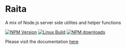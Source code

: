 # Raita

A mix of Node.js server side utilites and helper functions

[![NPM Version][npm-version-image]][npm-url]
[![Linux Build][github-actions-ci-image]][github-actions-ci-url]
[![NPM downloads][npm-downloads-url]][npm-url]

Please visit the documentation [here](https://sks147.github.io/raita/modules/index.html)

[npm-url]: https://npmjs.org/package/raita
[npm-version-image]: https://img.shields.io/npm/v/raita.svg?style=flat
[github-actions-ci-image]: https://badgen.net/github/checks/sks147/raita/main?label=linux
[github-actions-ci-url]: https://github.com/sks147/raita/actions/workflows/main.yml
[npm-downloads-url]: https://img.shields.io/npm/dm/raita.svg?style=flat
